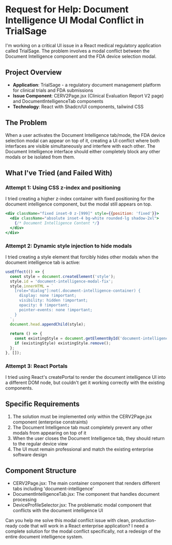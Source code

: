 # Request for Help: Document Intelligence UI Modal Conflict in TrialSage

I'm working on a critical UI issue in a React medical regulatory application called TrialSage. The problem involves a modal conflict between the Document Intelligence component and the FDA device selection modal.

## Project Overview
- **Application**: TrialSage - a regulatory document management platform for clinical trials and FDA submissions
- **Issue Component**: CERV2Page.jsx (Clinical Evaluation Report V2 page) and DocumentIntelligenceTab components
- **Technology**: React with Shadcn/UI components, tailwind CSS

## The Problem
When a user activates the Document Intelligence tab/mode, the FDA device selection modal can appear on top of it, creating a UI conflict where both interfaces are visible simultaneously and interfere with each other. The Document Intelligence interface should either completely block any other modals or be isolated from them.

## What I've Tried (and Failed With)

### Attempt 1: Using CSS z-index and positioning
I tried creating a higher z-index container with fixed positioning for the document intelligence component, but the modal still appears on top.

```jsx
<div className="fixed inset-0 z-[999]" style={{position: 'fixed'}}>
  <div className="absolute inset-4 bg-white rounded-lg shadow-2xl">
    {/* Document Intelligence Content */}
  </div>
</div>
```

### Attempt 2: Dynamic style injection to hide modals
I tried creating a style element that forcibly hides other modals when the document intelligence tab is active:

```jsx
useEffect(() => {
  const style = document.createElement('style');
  style.id = 'document-intelligence-modal-fix';
  style.innerHTML = `
    [role="dialog"]:not(.document-intelligence-container) { 
      display: none !important;
      visibility: hidden !important;
      opacity: 0 !important;
      pointer-events: none !important;
    }
  `;
  document.head.appendChild(style);
  
  return () => {
    const existingStyle = document.getElementById('document-intelligence-modal-fix');
    if (existingStyle) existingStyle.remove();
  };
}, []);
```

### Attempt 3: React Portals
I tried using React's createPortal to render the document intelligence UI into a different DOM node, but couldn't get it working correctly with the existing components.

## Specific Requirements
1. The solution must be implemented only within the CERV2Page.jsx component (enterprise constraints)
2. The Document Intelligence tab must completely prevent any other modals from appearing on top of it
3. When the user closes the Document Intelligence tab, they should return to the regular device view
4. The UI must remain professional and match the existing enterprise software design

## Component Structure
- CERV2Page.jsx: The main container component that renders different tabs including 'document-intelligence'
- DocumentIntelligenceTab.jsx: The component that handles document processing
- DeviceProfileSelector.jsx: The problematic modal component that conflicts with the document intelligence UI

Can you help me solve this modal conflict issue with clean, production-ready code that will work in a React enterprise application? I need a complete solution for the modal conflict specifically, not a redesign of the entire document intelligence system.